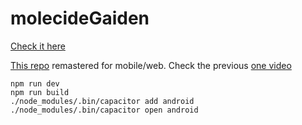 # molecideGaiden

[Check it here](https://virgs.github.io/molecideGaiden)

[This repo](https://github.com/virgs/digHoleBattleGarden) remastered for mobile/web. Check the previous [one video](https://youtu.be/3vb752HEPUg)

    npm run dev
    npm run build
    ./node_modules/.bin/capacitor add android
    ./node_modules/.bin/capacitor open android
